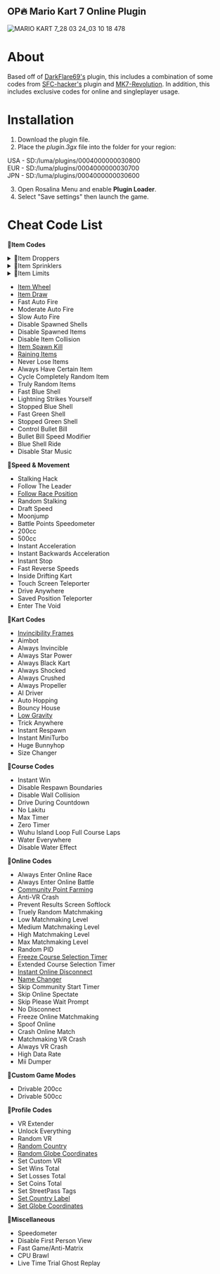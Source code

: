 ## OP🔥 Mario Kart 7 Online Plugin
![MARIO KART 7_28 03 24_03 10 18 478](https://github.com/memoization/OP-MK7-Online-Plugin/assets/50002278/6698fd69-7891-4799-96d6-ed467649b2ff)

# About
Based off of [DarkFlare69's](https://github.com/DarkFlare69/MK7-Online-NTR-Plugin-v3) plugin, this includes a combination of some codes from [SFC-hacker's](https://github.com/SFC-hacker/MK7-Plugin-Deluxe-3.0.2) plugin and [MK7-Revolution](https://github.com/Anto726/MK7-Revolution). In addition, this includes exclusive codes for online and singleplayer usage.

# Installation

1. Download the plugin file.
2. Place the _plugin.3gx_ file into the folder for your region:<br/>

USA - SD:/luma/plugins/0004000000030800<br/>
EUR - SD:/luma/plugins/0004000000030700<br/>
JPN - SD:/luma/plugins/0004000000030600<br/>

3. Open Rosalina Menu and enable **Plugin Loader**.
4. Select "Save settings" then launch the game.

# Cheat Code List
📁**Item Codes**
<details>

<summary>📁Item Droppers</summary>

- Drop Shells
- Drop Green Shells
- Drop Red Shells
- Drop Blue Shell
- Drop Fireballs
- Drop Mushrooms
- Drop Stars
- Drop Bloopers
- [Drop Coins](https://youtu.be/EdS3d6vGgJ4)

</details>

<details>

<summary>📁Item Sprinklers</summary>

- Banana Sprinkler
- Shell Sprinkler
- Bomb-omb Sprinkler
- Star Sprinkler
- Fireball Sprinkler
- Blooper Sprinkler
- Random Sprinkler
- [Coin Sprinkler](https://youtu.be/EdS3d6vGgJ4)

</details>

<details>

<summary>📁Item Limits</summary>

- Increase Banana Limit
- Increase Bomb-omb Limit
- Increase Star Limit
- Increase Mushroom Limit
- Increase Fireball Limit
- Increase Blooper Limit
- Decrease Banana Limit
- Decrease Green Shell Limit
- Decrease Bomb-omb Limit
- Decrease Star Limit
- Decrease Mushroom Limit
- Decrease Fireball Limit
- Decrease Blooper Limit

</details>

- [Item Wheel](https://youtu.be/WoSv0uVp994)
- [Item Draw](https://youtu.be/c59r7s4LbZM)
- Fast Auto Fire
- Moderate Auto Fire
- Slow Auto Fire
- Disable Spawned Shells
- Disable Spawned Items
- Disable Item Collision
- [Item Spawn Kill](https://youtu.be/rlOHrD4U4kw)
- [Raining Items](https://youtu.be/AvF0rq89AXc)
- Never Lose Items
- Always Have Certain Item
- Cycle Completely Random Item
- Truly Random Items
- Fast Blue Shell
- Lightning Strikes Yourself
- Stopped Blue Shell
- Fast Green Shell
- Stopped Green Shell
- Control Bullet Bill
- Bullet Bill Speed Modifier
- Blue Shell Ride
- Disable Star Music

📁**Speed & Movement**
- Stalking Hack
- Follow The Leader
- [Follow Race Position](https://youtu.be/rp8nKbXajGs)
- Random Stalking
- Draft Speed
- Moonjump
- Battle Points Speedometer
- 200cc
- 500cc
- Instant Acceleration
- Instant Backwards Acceleration
- Instant Stop
- Fast Reverse Speeds
- Inside Drifting Kart
- Touch Screen Teleporter
- Drive Anywhere
- Saved Position Teleporter
- Enter The Void

📁**Kart Codes**
- [Invincibility Frames](https://youtu.be/CzPBD85bstI)
- Aimbot
- Always Invincible
- Always Star Power
- Always Black Kart
- Always Shocked
- Always Crushed
- Always Propeller
- AI Driver
- Auto Hopping
- Bouncy House
- [Low Gravity](https://youtu.be/IKQJGDzdRek)
- Trick Anywhere
- Instant Respawn
- Instant MiniTurbo
- Huge Bunnyhop
- Size Changer

📁**Course Codes**
- Instant Win
- Disable Respawn Boundaries
- Disable Wall Collision
- Drive During Countdown
- No Lakitu
- Max Timer
- Zero Timer
- Wuhu Island Loop Full Course Laps
- Water Everywhere
- Disable Water Effect

📁**Online Codes**
- Always Enter Online Race
- Always Enter Online Battle
- [Community Point Farming](https://youtu.be/6lQX0ZSzjiM)
- Anti-VR Crash
- Prevent Results Screen Softlock
- Truely Random Matchmaking
- Low Matchmaking Level
- Medium Matchmaking Level
- High Matchmaking Level
- Max Matchmaking Level
- Random PID
- [Freeze Course Selection Timer](https://youtu.be/z78y9j-_49M)
- Extended Course Selection Timer
- [Instant Online Disconnect](https://youtu.be/v1s1fDre-8g)
- [Name Changer](https://youtu.be/XHvhYwrOAiQ)
- Skip Community Start Timer
- Skip Online Spectate
- Skip Please Wait Prompt
- No Disconnect
- Freeze Online Matchmaking
- Spoof Online
- Crash Online Match
- Matchmaking VR Crash
- Always VR Crash
- High Data Rate
- Mii Dumper

📁**Custom Game Modes**
- Drivable 200cc
- Drivable 500cc

📁**Profile Codes**
- VR Extender
- Unlock Everything
- Random VR
- [Random Country](https://youtu.be/JIMalEDeYHQ)
- [Random Globe Coordinates](https://youtu.be/BDR8RdMIeoU)
- Set Custom VR
- Set Wins Total
- Set Losses Total
- Set Coins Total
- Set StreetPass Tags
- [Set Country Label](https://youtu.be/0oTamdOUpnw)
- [Set Globe Coordinates](https://youtu.be/ClVVA0lVUlY)

📁**Miscellaneous**
- Speedometer
- Disable First Person View
- Fast Game/Anti-Matrix
- CPU Brawl
- Live Time Trial Ghost Replay
